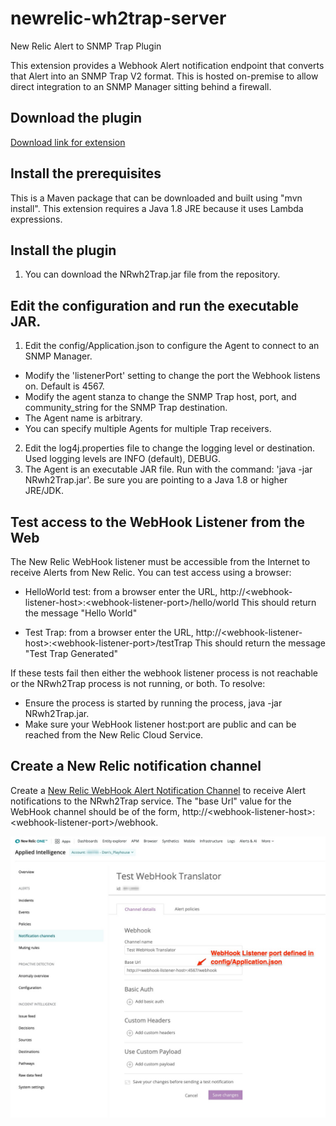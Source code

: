 # newrelic-wh2trap-server
New Relic Alert to SNMP Trap Plugin

This extension provides a Webhook Alert notification endpoint that converts that Alert into an SNMP Trap V2 format. This is hosted on-premise to allow direct integration to an SNMP Manager sitting behind a firewall. 

## Download the plugin

[Download link for extension](https://github.com/ddarwin/newrelic-wh2trap-server.git)

## Install the prerequisites

This is a Maven package that can be downloaded and built using "mvn install". 
This extension requires a Java 1.8 JRE because it uses Lambda expressions. 

## Install the plugin

1. You can download the NRwh2Trap.jar file from the repository.
   
## Edit the configuration and run the executable JAR. 

1. Edit the config/Application.json to configure the Agent to connect to an SNMP Manager.
  - Modify the 'listenerPort' setting to change the port the Webhook listens on. Default is 4567.
  - Modify the agent stanza to change the SNMP Trap host, port, and community_string for the SNMP Trap destination. 
  - The Agent name is arbitrary.
  - You can specify multiple Agents for multiple Trap receivers. 
2. Edit the log4j.properties file to change the logging level or destination. Used logging levels are INFO (default), DEBUG. 
3. The Agent is an executable JAR file. Run with the command: 'java -jar NRwh2Trap.jar'. Be sure you are pointing to a Java 1.8 or higher JRE/JDK. 

## Test access to the WebHook Listener from the Web

The New Relic WebHook listener must be accessible from the Internet to receive Alerts from New Relic. You can test access using a browser:

- HelloWorld test: from a browser enter the URL, http://\<webhook-listener-host\>:\<webhook-listener-port\>/hello/world
      This should return the message "Hello World"

- Test Trap: from a browser enter the URL, http://\<webhook-listener-host\>:\<webhook-listener-port\>/testTrap
      This should return the message "Test Trap Generated"
   
If these tests fail then either the webhook listener process is not reachable or the NRwh2Trap process is not running, or both. To resolve: 
   - Ensure the process is started by running the process, java -jar NRwh2Trap.jar.
   - Make sure your WebHook listener host:port are public and can be reached from the New Relic Cloud Service. 
   
## Create a New Relic notification channel 

Create a [New Relic WebHook Alert Notification Channel](https://docs.newrelic.com/docs/alerts-applied-intelligence/new-relic-alerts/alert-notifications/notification-channels-control-where-send-alerts) to receive Alert notifications to the NRwh2Trap service. The "base Url" value for the WebHook channel should be of the form, http://\<webhook-listener-host\>:\<webhook-listener-port\>/webhook.

![New Relic WebHook Notification Channel definition](assets/images/webhook_notification_channel.jpg)







  
